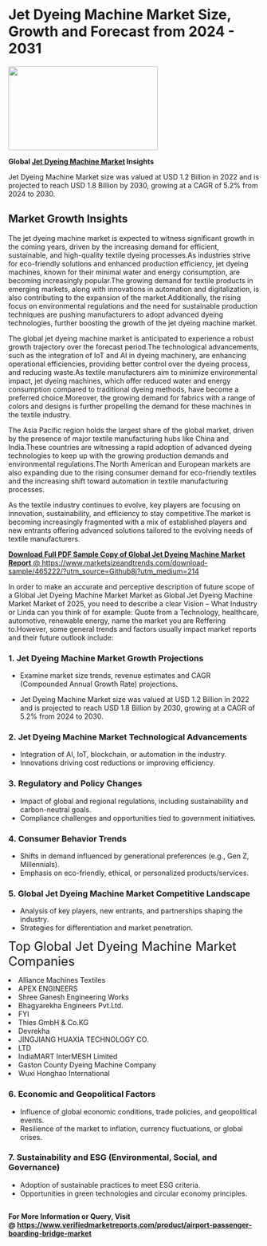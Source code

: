 <H1>Jet Dyeing Machine Market Size, Growth and Forecast from 2024 - 2031</H1><img class="aligncenter size-medium wp-image-584254" src="https://thirdeyenews.in/wp-content/uploads/2024/09/Global-Market-Research-300x168.jpeg" alt="" width="300" height="168" /><p><strong>Global&nbsp;<a href="https://www.marketsizeandtrends.com/download-sample/465222/?utm_source=Github8j?utm_medium=214">Jet Dyeing Machine Market</a> Insights</strong></p><p>Jet Dyeing Machine Market size was valued at USD 1.2 Billion in 2022 and is projected to reach USD 1.8 Billion by 2030, growing at a CAGR of 5.2% from 2024 to 2030.</p><p><h2>Market Growth Insights</h2> <p>The jet dyeing machine market is expected to witness significant growth in the coming years, driven by the increasing demand for efficient, sustainable, and high-quality textile dyeing processes.As industries strive for eco-friendly solutions and enhanced production efficiency, jet dyeing machines, known for their minimal water and energy consumption, are becoming increasingly popular.The growing demand for textile products in emerging markets, along with innovations in automation and digitalization, is also contributing to the expansion of the market.Additionally, the rising focus on environmental regulations and the need for sustainable production techniques are pushing manufacturers to adopt advanced dyeing technologies, further boosting the growth of the jet dyeing machine market.</p> <p><a href="#download_sample"></a></p> <p>The global jet dyeing machine market is anticipated to experience a robust growth trajectory over the forecast period.The technological advancements, such as the integration of IoT and AI in dyeing machinery, are enhancing operational efficiencies, providing better control over the dyeing process, and reducing waste.As textile manufacturers aim to minimize environmental impact, jet dyeing machines, which offer reduced water and energy consumption compared to traditional dyeing methods, have become a preferred choice.Moreover, the growing demand for fabrics with a range of colors and designs is further propelling the demand for these machines in the textile industry.</p> <p>The Asia Pacific region holds the largest share of the global market, driven by the presence of major textile manufacturing hubs like China and India.These countries are witnessing a rapid adoption of advanced dyeing technologies to keep up with the growing production demands and environmental regulations.The North American and European markets are also expanding due to the rising consumer demand for eco-friendly textiles and the increasing shift toward automation in textile manufacturing processes.</p> <p>As the textile industry continues to evolve, key players are focusing on innovation, sustainability, and efficiency to stay competitive.The market is becoming increasingly fragmented with a mix of established players and new entrants offering advanced solutions tailored to the evolving needs of textile manufacturers.</p> <p><a href="#get_more"></p><p><span class=""><strong>Download Full PDF Sample Copy of Global Jet Dyeing Machine Market Report</strong> @ <a href="https://www.marketsizeandtrends.com/download-sample/465222/?utm_source=Github8j?utm_medium=214" target="_blank">https://www.marketsizeandtrends.com/download-sample/465222/?utm_source=Github8j?utm_medium=214</a></span></p><p>In order to make an accurate and perceptive description of future scope of a Global&nbsp;Jet Dyeing Machine Market Market as Global&nbsp;Jet Dyeing Machine Market Market of 2025, you need to describe a clear Vision &ndash; What Industry or Linda can you think of for example: Quote from a Technology, healthcare, automotive, renewable energy, name the market you are Reffering to.However, some general trends and factors usually impact market reports and their future outlook include:</p><h3>1.&nbsp;<strong>Jet Dyeing Machine Market Growth Projections</strong></h3><ul><li>Examine market size trends, revenue estimates and CAGR (Compounded Annual Growth Rate) projections.</li><li><p>Jet Dyeing Machine Market size was valued at USD 1.2 Billion in 2022 and is projected to reach USD 1.8 Billion by 2030, growing at a CAGR of 5.2% from 2024 to 2030.</p></li></ul><h3>2.&nbsp;<strong>Jet Dyeing Machine Market Technological Advancements</strong></h3><ul><li>Integration of AI, IoT, blockchain, or automation in the industry.</li><li>Innovations driving cost reductions or improving efficiency.</li></ul><h3>3.&nbsp;<strong>Regulatory and Policy Changes</strong></h3><ul><li>Impact of global and regional regulations, including sustainability and carbon-neutral goals.</li><li>Compliance challenges and opportunities tied to government initiatives.</li></ul><h3>4.&nbsp;<strong>Consumer Behavior Trends</strong></h3><ul><li>Shifts in demand influenced by generational preferences (e.g., Gen Z, Millennials).</li><li>Emphasis on eco-friendly, ethical, or personalized products/services.</li></ul><h3>5.&nbsp;<strong>Global Jet Dyeing Machine Market Competitive Landscape</strong></h3><ul><li>Analysis of key players, new entrants, and partnerships shaping the industry.</li><li>Strategies for differentiation and market penetration.</li></ul><p data-pm-slice="1 1 []"><span style="color: inherit; font-family: inherit; font-size: 25px;">Top Global Jet Dyeing Machine Market Companies</span></p><div class="" data-test-id=""><p><li>Alliance Machines Textiles</li><li> APEX ENGINEERS</li><li> Shree Ganesh Engineering Works</li><li> Bhagyarekha Engineers Pvt.Ltd.</li><li> FYI</li><li> Thies GmbH & Co.KG</li><li> Devrekha</li><li> JINGJIANG HUAXIA TECHNOLOGY CO.</li><li>LTD</li><li> IndiaMART InterMESH Limited</li><li> Gaston County Dyeing Machine Company</li><li> Wuxi Honghao International</li></p></div><h3>6.&nbsp;<strong>Economic and Geopolitical Factors</strong></h3><ul><li>Influence of global economic conditions, trade policies, and geopolitical events.</li><li>Resilience of the market to inflation, currency fluctuations, or global crises.</li></ul><h3>7.&nbsp;<strong>Sustainability and ESG (Environmental, Social, and Governance)</strong></h3><ul><li>Adoption of sustainable practices to meet ESG criteria.</li><li>Opportunities in green technologies and circular economy principles.</li></ul><h2><strong style="font-size: 14px;">For More Information or Query, Visit @&nbsp;</strong><a style="background-color: #ffffff; font-size: 14px;" href="https://www.marketsizeandtrends.com/report/jet-dyeing-machine-market/" target="_blank">https://www.verifiedmarketreports.com/product/airport-passenger-boarding-bridge-market</a></h2>
